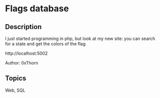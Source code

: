 # Flags database

## Description

I just started programming in php, but look at my new site: you can search for a state and get the colors of the flag

http://localhost:5002

Author: 0xThorn

## Topics

Web, SQL